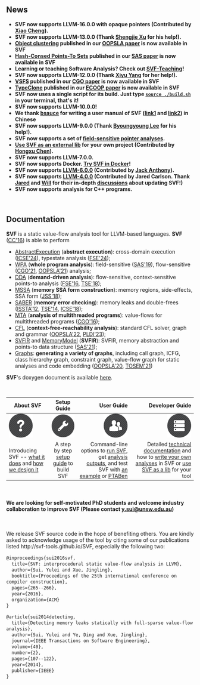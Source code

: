 ## News
* <b>SVF now supports LLVM-16.0.0 with opaque pointers (Contributed by [Xiao Cheng](https://github.com/jumormt)). </b>
* <b>SVF now supports LLVM-13.0.0 (Thank [Shengjie Xu](https://github.com/xushengj) for his help!). </b>
* <b>[Object clustering](https://github.com/SVF-tools/SVF/wiki/Object-Clustering) published in our [OOPSLA paper](https://yuleisui.github.io/publications/oopsla21.pdf) is now available in SVF </b>
* <b>[Hash-Consed Points-To Sets](https://github.com/SVF-tools/SVF/wiki/Hash-Consed-Points-To-Sets) published in our [SAS paper](https://yuleisui.github.io/publications/sas21.pdf) is now available in SVF </b>
* <b> Learning or teaching Software Analysis? Check out [SVF-Teaching](https://github.com/SVF-tools/SVF-Teaching)! </b>
* <b>SVF now supports LLVM-12.0.0 (Thank [Xiyu Yang](https://github.com/sherlly/) for her help!). </b>
* <b>[VSFS](https://github.com/SVF-tools/SVF/wiki/VSFS) published in our [CGO paper](https://yuleisui.github.io/publications/cgo21.pdf) is now available in SVF </b>
* <b>[TypeClone](https://github.com/SVF-tools/SVF/wiki/TypeClone) published in our [ECOOP paper](https://yuleisui.github.io/publications/ecoop20.pdf) is now available in SVF </b>
* <b>SVF now uses a single script for its build. Just type [`source ./build.sh`](https://github.com/SVF-tools/SVF/blob/master/build.sh) in your terminal, that's it!</b>
* <b>SVF now supports LLVM-10.0.0! </b>
* <b>We thank [bsauce](https://github.com/bsauce) for writing a user manual of SVF ([link1](https://www.jianshu.com/p/068a08ec749c) and [link2](https://www.jianshu.com/p/777c30d4240e)) in Chinese </b>
* <b>SVF now supports LLVM-9.0.0 (Thank [Byoungyoung Lee](https://github.com/SVF-tools/SVF/issues/142) for his help!). </b>
* <b>SVF now supports a set of [field-sensitive pointer analyses](https://yuleisui.github.io/publications/sas2019a.pdf). </b>
* <b>[Use SVF as an external lib](https://github.com/SVF-tools/SVF-example) for your own project (Contributed by [Hongxu Chen](https://github.com/HongxuChen)). </b>
* <b>SVF now supports LLVM-7.0.0. </b>
* <b>SVF now supports Docker. [Try SVF in Docker](https://github.com/SVF-tools/SVF/wiki/Try-SVF-in-Docker)! </b>
* <b>SVF now supports [LLVM-6.0.0](https://github.com/svf-tools/SVF/pull/38) (Contributed by [Jack Anthony](https://github.com/jackanth)). </b>
* <b>SVF now supports [LLVM-4.0.0](https://github.com/svf-tools/SVF/pull/23) (Contributed by Jared Carlson. Thank [Jared](https://github.com/jcarlson23) and [Will](https://github.com/dtzWill) for their in-depth [discussions](https://github.com/svf-tools/SVF/pull/18) about updating SVF!) </b>
* <b>SVF now supports analysis for C++ programs.</b>
<br />

## Documentation

<b>SVF</b> is a static value-flow analysis tool for LLVM-based languages. <b>SVF</b> ([CC'16](https://yuleisui.github.io/publications/cc16.pdf)) is able to perform
* [AbstractExecution](https://github.com/SVF-tools/SVF/tree/master/svf/include/AbstractExecution) (<b>abstract execution</b>): cross-domain execution ([ICSE'24](https://yuleisui.github.io/publications/icse24a.pdf)), typestate analysis ([FSE'24](https://yuleisui.github.io/publications/fse24a.pdf));
* [WPA](https://github.com/SVF-tools/SVF/tree/master/svf/include/WPA) (<b>whole program analysis</b>): field-sensitive ([SAS'19](https://yuleisui.github.io/publications/sas2019a.pdf)), flow-sensitive ([CGO'21](https://yuleisui.github.io/publications/cgo21.pdf), [OOPSLA'21](https://yuleisui.github.io/publications/oopsla21.pdf)) analysis;
* [DDA](https://github.com/SVF-tools/SVF/tree/master/svf/include/DDA) (<b>demand-driven analysis</b>): flow-sensitive, context-sensitive points-to analysis ([FSE'16](https://yuleisui.github.io/publications/fse16.pdf), [TSE'18](https://yuleisui.github.io/publications/tse18.pdf));
* [MSSA](https://github.com/SVF-tools/SVF/tree/master/svf/include/MSSA) (<b>memory SSA form construction</b>): memory regions, side-effects, SSA form ([JSS'18](https://yuleisui.github.io/publications/jss18.pdf));
* [SABER](https://github.com/SVF-tools/SVF/tree/master/svf/include/SABER) (<b>memory error checking</b>): memory leaks and double-frees ([ISSTA'12](https://yuleisui.github.io/publications/issta12.pdf), [TSE'14](https://yuleisui.github.io/publications/tse14.pdf), [ICSE'18](https://yuleisui.github.io/publications/icse18a.pdf));
* [MTA](https://github.com/SVF-tools/SVF/tree/master/svf/include/MTA) (<b>analysis of multithreaded programs</b>): value-flows for multithreaded programs ([CGO'16](https://yuleisui.github.io/publications/cgo16.pdf));
* [CFL](https://github.com/SVF-tools/SVF/tree/master/svf/include/CFL) (<b>context-free-reachability analysis</b>): standard CFL solver, graph and grammar ([OOPSLA'22](https://yuleisui.github.io/publications/oopsla22.pdf), [PLDI'23](https://yuleisui.github.io/publications/pldi23.pdf));
* [SVFIR](https://github.com/SVF-tools/SVF/tree/master/svf/include/SVFIR) and [MemoryModel](https://github.com/SVF-tools/SVF/tree/master/svf/include/MemoryModel) (<b>SVFIR</b>): SVFIR, memory abstraction and points-to data structure ([SAS'21](https://yuleisui.github.io/publications/sas21.pdf));
* [Graphs](https://github.com/SVF-tools/SVF/tree/master/svf/include/Graphs): <b> generating a variety of graphs</b>, including call graph, ICFG, class hierarchy graph, constraint graph, value-flow graph for static analyses and code embedding ([OOPSLA'20](https://yuleisui.github.io/publications/oopsla20.pdf), [TOSEM'21](https://yuleisui.github.io/publications/tosem21.pdf))

<b>SVF</b>'s doxygen document is available [here](https://svf-tools.github.io/SVF-doxygen/html).

<br />

| About SVF       | Setup  Guide         | User Guide  | Developer Guide  |
| ------------- |:-------------:| -----:|-----:|
| ![About](https://github.com/svf-tools/SVF/blob/master/docs/images/help.png?raw=true)| ![Setup](https://github.com/svf-tools/SVF/blob/master/docs/images/tools.png?raw=true)  | ![User](https://github.com/svf-tools/SVF/blob/master/docs/images/users.png?raw=true)  |  ![Developer](https://github.com/svf-tools/SVF/blob/master/docs/images/database.png?raw=true) 
| Introducing SVF -- [what it does](https://github.com/svf-tools/SVF/wiki/About#what-is-svf) and [how we design it](https://github.com/svf-tools/SVF/wiki/SVF-Design#svf-design)      | A step by step [setup guide](https://github.com/svf-tools/SVF/wiki/Setup-Guide#getting-started) to build SVF | Command-line options to [run SVF](https://github.com/svf-tools/SVF/wiki/User-Guide#quick-start), get [analysis outputs](https://github.com/svf-tools/SVF/wiki/User-Guide#analysis-outputs), and test SVF with [an example](https://github.com/svf-tools/SVF/wiki/Analyze-a-Simple-C-Program) or [PTABen](https://github.com/SVF-tools/PTABen) | Detailed [technical documentation](https://github.com/svf-tools/SVF/wiki/Technical-documentation) and how to [write your own analyses](https://github.com/svf-tools/SVF/wiki/Write-your-own-analysis-in-SVF) in SVF or [use SVF as a lib](https://github.com/SVF-tools/SVF-example) for your tool  |

<br />

#### We are looking for self-motivated PhD students and welcome industry collaboration to improve SVF (Please contact y.sui@unsw.edu.au)

<br />
<p>We release SVF source code in the hope of benefiting others. You are kindly asked to acknowledge usage of the tool by citing some of our publications listed http://svf-tools.github.io/SVF, especially the following two: </p>

```
@inproceedings{sui2016svf,
  title={SVF: interprocedural static value-flow analysis in LLVM},
  author={Sui, Yulei and Xue, Jingling},
  booktitle={Proceedings of the 25th international conference on compiler construction},
  pages={265--266},
  year={2016},
  organization={ACM}
}
```

```
@article{sui2014detecting,
  title={Detecting memory leaks statically with full-sparse value-flow analysis},
  author={Sui, Yulei and Ye, Ding and Xue, Jingling},
  journal={IEEE Transactions on Software Engineering},
  volume={40},
  number={2},
  pages={107--122},
  year={2014},
  publisher={IEEE}
}
```
